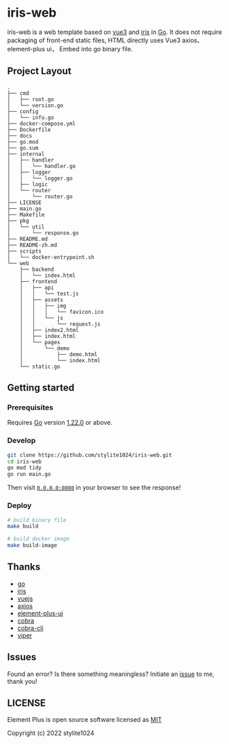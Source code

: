 # iris-web

iris-web is a web template based on [vue3](https://vuejs.org) and [iris](https://github.com/kataras/iris) in  [Go](https://go.dev/). It does not require packaging of front-end static files, HTML directly uses Vue3 axios、element-plus ui， Embed into go binary file.

## Project Layout
```
.
├── cmd
│   ├── root.go
│   └── version.go
├── config
│   └── info.go
├── docker-compose.yml
├── Dockerfile
├── docs
├── go.mod
├── go.sum
├── internal
│   ├── handler
│   │   └── handler.go
│   ├── logger
│   │   └── logger.go
│   ├── logic
│   └── router
│       └── router.go
├── LICENSE
├── main.go
├── Makefile
├── pkg
│   └── util
│       └── response.go
├── README.md
├── README-zh.md
├── scripts
│   └── docker-entrypoint.sh
└── web
    ├── backend
    │   └── index.html
    ├── frontend
    │   ├── api
    │   │   └── test.js
    │   ├── assets
    │   │   ├── img
    │   │   │   └── favicon.ico
    │   │   └── js
    │   │       └── request.js
    │   ├── index2.html
    │   ├── index.html
    │   └── pages
    │       └── demo
    │           ├── demo.html
    │           └── index.html
    └── static.go
```

## Getting started

### Prerequisites

Requires [Go](https://go.dev/) version [1.22.0](https://go.dev/doc/devel/release#go1.22.0) or above.

### Develop

```sh
git clone https://github.com/stylite1024/iris-web.git
cd iris-web
go mod tidy
go run main.go
```
Then visit [`0.0.0.0:8080`](http://0.0.0.0:8080) in your browser to see the response!

### Deploy

```sh
# build binary file
make build

# build docker image
make build-image
```

## Thanks
- [go](https://github.com/golang/go)
- [iris](https://github.com/kataras/iris)
- [vuejs](https://github.com/vuejs/vue)
- [axios](https://github.com/axios/axios)
- [element-plus-ui](https://github.com/element-plus/element-plus)
- [cobra](https://github.com/spf13/cobra)
- [cobra-cli](https://github.com/spf13/cobra-cli)
- [viper](https://github.com/spf13/viper)

## Issues

Found an error? Is there something meaningless? Initiate an [issue](https://github.com/stylite1024/iris-web/issues) to me, thank you!

## LICENSE

Element Plus is open source software licensed as [MIT](https://github.com/stylite1024/iris-web/blob/main/LICENSE)

Copyright (c) 2022 stylite1024
